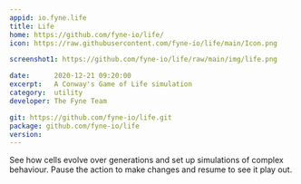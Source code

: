 ```yaml
---
appid: io.fyne.life
title: Life
home: https://github.com/fyne-io/life/
icon: https://raw.githubusercontent.com/fyne-io/life/main/Icon.png

screenshot1: https://github.com/fyne-io/life/raw/main/img/life.png

date:      2020-12-21 09:20:00
excerpt:   A Conway's Game of Life simulation
category:  utility
developer: The Fyne Team

git: https://github.com/fyne-io/life.git
package: github.com/fyne-io/life
version: 
---
```


See how cells evolve over generations and set up simulations of complex behaviour.
Pause the action to make changes and resume to see it play out.


